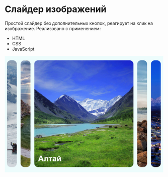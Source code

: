 # Слайдер изображений
Простой слайдер без дополнительных кнопок, реагирует на клик на изображение. 
Реализовано с применением:

* HTML
* CSS
* JavaScript

![](https://github.com/AnnaAlexandrova1/Slider-with-mountains/blob/newTry/Slider_for_readme.png)
